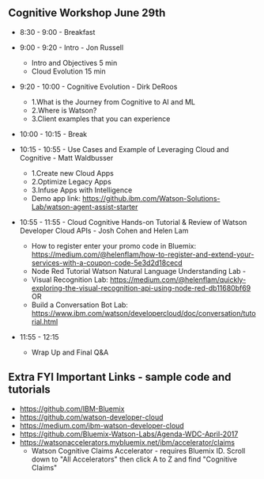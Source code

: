 ## Cognitive Workshop June 29th 

* 8:30 - 9:00 - Breakfast

* 9:00 - 9:20 - Intro - Jon Russell
  * Intro and Objectives	5 min 
  * Cloud Evolution	15 min

* 9:20 - 10:00 - Cognitive Evolution - Dirk DeRoos
  * 1.What is the Journey from Cognitive to AI and ML
  * 2.Where is Watson?
  * 3.Client examples that you can experience

* 10:00 - 10:15 - Break

* 10:15 - 10:55 - Use Cases and Example of Leveraging Cloud and Cognitive - Matt Waldbusser
  * 1.Create new Cloud Apps
  * 2.Optimize Legacy Apps 
  * 3.Infuse Apps with Intelligence	
  * Demo app link: https://github.ibm.com/Watson-Solutions-Lab/watson-agent-assist-starter

* 10:55 - 11:55 - Cloud Cognitive Hands-on Tutorial & Review of Watson Developer Cloud APIs - Josh Cohen and Helen Lam
   * How to register enter your promo code in Bluemix: https://medium.com/@helenflam/how-to-register-and-extend-your-services-with-a-coupon-code-5e3d2d18cecd
  * Node Red Tutorial Watson Natural Language Understanding Lab - 
  * Visual Recognition Lab: https://medium.com/@helenflam/quickly-exploring-the-visual-recognition-api-using-node-red-db11680bf69
    OR 
  * Build a Conversation Bot Lab: https://www.ibm.com/watson/developercloud/doc/conversation/tutorial.html
 
* 11:55 - 12:15 
  * Wrap Up and Final Q&A	

## Extra FYI Important Links - sample code and tutorials
* https://github.com/IBM-Bluemix
* https://github.com/watson-developer-cloud
* https://medium.com/ibm-watson-developer-cloud
* https://github.com/Bluemix-Watson-Labs/Agenda-WDC-April-2017
* https://watsonaccelerators.mybluemix.net/ibm/accelerator/claims 
  * Watson Cognitive Claims Accelerator - requires Bluemix ID. Scroll down to "All Accelerators" then click A to Z and find "Cognitive Claims"

